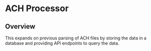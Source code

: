 # ACH Processor

## Overview

This expands on previous parsing of ACH files by storing the data in a database and providing API endpoints to query the data.